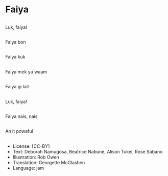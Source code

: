 # Faiya

##
Luk, faiya!

##
Faiya bon

##
Faiya kuk

##
Faiya mek yu waam

##
Faiya gi lait

##
Luk, faiya!

##
Faiya nais, nais

##
An it powaful

##
* License: [CC-BY]
* Text: Deborah Namugosa, Beatrice Nabune, Alison Tukei, Rose Sabano
* Illustration: Rob Owen
* Translation: Georgette McGlashen
* Language: jam
